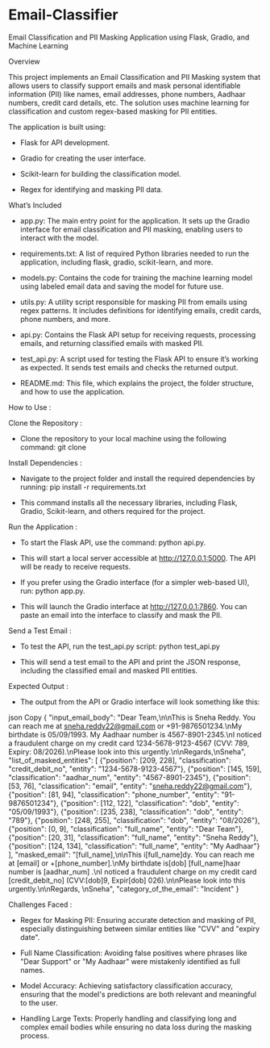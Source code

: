 # Email-Classifier
Email Classification and PII Masking Application using Flask, Gradio, and Machine Learning

Overview

This project implements an Email Classification and PII Masking system that allows users to classify support emails and mask personal identifiable information (PII) like names, email addresses, phone numbers, Aadhaar numbers, credit card details, etc. The solution uses machine learning for classification and custom regex-based masking for PII entities.

The application is built using:

- Flask for API development.

- Gradio for creating the user interface.

- Scikit-learn for building the classification model.

- Regex for identifying and masking PII data.

What’s Included

- app.py: The main entry point for the application. It sets up the Gradio interface for email classification and PII masking, enabling users to interact with the model.

- requirements.txt: A list of required Python libraries needed to run the application, including flask, gradio, scikit-learn, and more.

- models.py: Contains the code for training the machine learning model using labeled email data and saving the model for future use.

- utils.py: A utility script responsible for masking PII from emails using regex patterns. It includes definitions for identifying emails, credit cards, phone numbers, and more.

- api.py: Contains the Flask API setup for receiving requests, processing emails, and returning classified emails with masked PII.

- test_api.py: A script used for testing the Flask API to ensure it’s working as expected. It sends test emails and checks the returned output.

- README.md: This file, which explains the project, the folder structure, and how to use the application.

How to Use :

Clone the Repository :

- Clone the repository to your local machine using the following command: git clone <your-repository-link>

Install Dependencies :

- Navigate to the project folder and install the required dependencies by running: pip install -r requirements.txt

- This command installs all the necessary libraries, including Flask, Gradio, Scikit-learn, and others required for the project.

Run the Application :

- To start the Flask API, use the command: python api.py.

- This will start a local server accessible at http://127.0.0.1:5000. The API will be ready to receive requests.

- If you prefer using the Gradio interface (for a simpler web-based UI), run: python app.py.

- This will launch the Gradio interface at http://127.0.0.1:7860. You can paste an email into the interface to classify and mask the PII.

Send a Test Email :

- To test the API, run the test_api.py script: python test_api.py

- This will send a test email to the API and print the JSON response, including the classified email and masked PII entities.

Expected Output :

- The output from the API or Gradio interface will look something like this:

json
Copy
{
    "input_email_body": "Dear Team,\n\nThis is Sneha Reddy. You can reach me at sneha.reddy22@gmail.com or +91-9876501234.\nMy birthdate is 05/09/1993. My Aadhaar number is 4567-8901-2345.\nI noticed a fraudulent charge on my credit card 1234-5678-9123-4567 (CVV: 789, Expiry: 08/2026).\nPlease look into this urgently.\n\nRegards,\nSneha",
    "list_of_masked_entities": [
        {"position": [209, 228], "classification": "credit_debit_no", "entity": "1234-5678-9123-4567"},
        {"position": [145, 159], "classification": "aadhar_num", "entity": "4567-8901-2345"},
        {"position": [53, 76], "classification": "email", "entity": "sneha.reddy22@gmail.com"},
        {"position": [81, 94], "classification": "phone_number", "entity": "91-9876501234"},
        {"position": [112, 122], "classification": "dob", "entity": "05/09/1993"},
        {"position": [235, 238], "classification": "dob", "entity": "789"},
        {"position": [248, 255], "classification": "dob", "entity": "08/2026"},
        {"position": [0, 9], "classification": "full_name", "entity": "Dear Team"},
        {"position": [20, 31], "classification": "full_name", "entity": "Sneha Reddy"},
        {"position": [124, 134], "classification": "full_name", "entity": "My Aadhaar"}
    ],
    "masked_email": "[full_name],\n\nThis i[full_name]dy. You can reach me at [email]                 or +[phone_number].\nMy birthdate is[dob]     [full_name]haar number is [aadhar_num]  .\nI noticed a fraudulent charge on my credit card [credit_debit_no]   (CVV:[dob]9, Expir[dob]  026).\n\nPlease look into this urgently.\n\nRegards,  \nSneha",
    "category_of_the_email": "Incident"
}

Challenges Faced :

- Regex for Masking PII: Ensuring accurate detection and masking of PII, especially distinguishing between similar entities like "CVV" and "expiry date".

- Full Name Classification: Avoiding false positives where phrases like "Dear Support" or "My Aadhaar" were mistakenly identified as full names.

- Model Accuracy: Achieving satisfactory classification accuracy, ensuring that the model's predictions are both relevant and meaningful to the user.

- Handling Large Texts: Properly handling and classifying long and complex email bodies while ensuring no data loss during the masking process.
